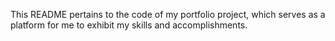 This README pertains to the code of my portfolio project, which serves as a platform for me to exhibit my skills and accomplishments.
